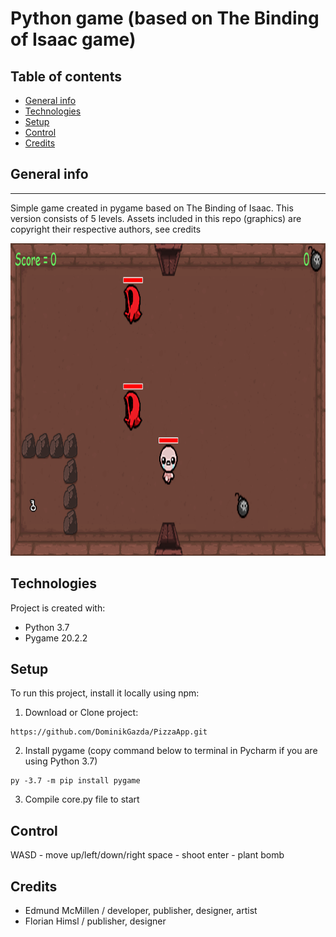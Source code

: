 # Python game (based on The Binding of Isaac game)

## Table of contents
* [General info](#general-info)
* [Technologies](#technologies)
* [Setup](#setup)
* [Control](#control)
* [Credits](#credits)
## General info
----
  Simple game created in pygame based on The Binding of Isaac. This version consists of 5 levels.
  Assets included in this repo (graphics) are copyright their respective authors, see credits
  
  <img src="https://github.com/DominikGazda/Python-Game/blob/master/lvl1.png" width="1200" height= "500"/>
  
## Technologies
Project is created with:
* Python 3.7
* Pygame 20.2.2

## Setup
To run this project, install it locally using npm:

1. Download or Clone project:
```
https://github.com/DominikGazda/PizzaApp.git
```
2. Install pygame (copy command below to terminal in Pycharm if you are using Python 3.7)
```
py -3.7 -m pip install pygame
```
3. Compile core.py file to start

## Control
WASD - move up/left/down/right
space - shoot 
enter - plant bomb

## Credits
- Edmund McMillen / developer, publisher, designer, artist
- Florian Himsl / publisher, designer
